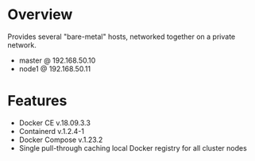 # Overview

Provides several "bare-metal" hosts, networked together on a private network.

- master @ 192.168.50.10
- node1  @ 192.168.50.11

# Features

- Docker CE v.18.09.3.3
- Containerd v.1.2.4-1
- Docker Compose v.1.23.2
- Single pull-through caching local Docker registry for all cluster nodes
